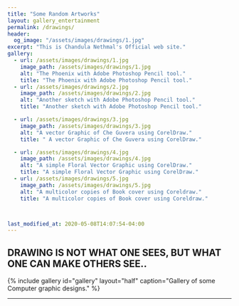 ```yaml
---
title: "Some Random Artworks"
layout: gallery_entertainment
permalink: /drawings/
header:
  og_image: "/assets/images/drawings/1.jpg"
excerpt: "This is Chandula Nethmal's Official web site."
gallery:
  - url: /assets/images/drawings/1.jpg
    image_path: /assets/images/drawings/1.jpg
    alt: "The Phoenix with Adobe Photoshop Pencil tool."
    title: "The Phoenix with Adobe Photoshop Pencil tool."
  - url: /assets/images/drawings/2.jpg
    image_path: /assets/images/drawings/2.jpg
    alt: "Another sketch with Adobe Photoshop Pencil tool."
    title: "Another sketch with Adobe Photoshop Pencil tool."

  - url: /assets/images/drawings/3.jpg
    image_path: /assets/images/drawings/3.jpg
    alt: "A vector Graphic of Che Guvera using CorelDraw."
    title: " A vector Graphic of Che Guvera using CorelDraw."

  - url: /assets/images/drawings/4.jpg
    image_path: /assets/images/drawings/4.jpg
    alt: "A simple Floral Vector Graphic using CorelDraw."
    title: "A simple Floral Vector Graphic using CorelDraw."
  - url: /assets/images/drawings/5.jpg
    image_path: /assets/images/drawings/5.jpg
    alt: "A multicolor copies of Book cover using Coreldraw."
    title: "A multicolor copies of Book cover using Coreldraw."



last_modified_at: 2020-05-08T14:07:54-04:00
---
```

## DRAWING IS NOT WHAT ONE SEES, BUT WHAT ONE CAN MAKE OTHERS SEE..

{% include gallery id="gallery" layout="half" caption="Gallery of some Computer graphic designs." %}


---



